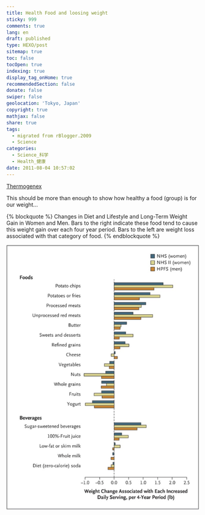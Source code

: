 ```yaml
---
title: Health Food and loosing weight
sticky: 999
comments: true
lang: en
draft: published
type: HEXO/post
sitemap: true
toc: false
tocOpen: true
indexing: true
display_tag_onHome: true
recommendedSection: false
donate: false
swiper: false
geolocation: 'Tokyo, Japan'
copyright: true
mathjax: false
share: true
tags:
  - migrated from rBlogger.2009
  - Science
categories:
  - Science_科学
  - Health_健康
date: 2011-08-04 10:57:02
---
```


 [Thermogenex](http://hypothermics.com/)

 This should be more than enough to show how healthy a food (group) is for our weight...


 {% blockquote %}
  Changes in Diet and Lifestyle and Long-Term Weight Gain in Women and Men. Bars to the right indicate these food tend to cause this weight gain over each four year period. Bars to the left are weight loss associated with that category of food. 
 {% endblockquote %}

![Changes in Diet and Lifestyle and Long-Term Weight Gain in Women and Men](./Health-Food-and-loosing-weight/NEJM-Food-20-year.jpeg)
<!-- (http://hypothermics.com/wp-content/uploads/2011/06/NEJM-Food-20-year.jpg) -->